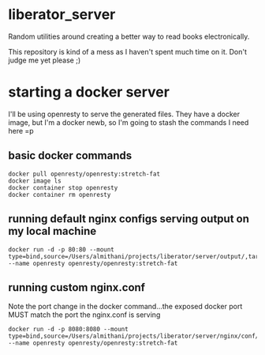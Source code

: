# liberator_server
Random utilities around creating a better way to read books electronically.

This repository is kind of a mess as I haven't spent much time on it.  Don't judge me yet please ;)

# starting a docker server
I'll be using openresty to serve the generated files.  They have a docker image, but I'm a docker newb, so I'm going to stash the commands I need here =p

## basic docker commands
```
docker pull openresty/openresty:stretch-fat
docker image ls
docker container stop openresty
docker container rm openresty
```

## running default nginx configs serving output on my local machine
```
docker run -d -p 80:80 --mount type=bind,source=/Users/almithani/projects/liberator/server/output/,target=/usr/local/openresty/nginx/html  --name openresty openresty/openresty:stretch-fat
```

## running custom nginx.conf
Note the port change in the docker command...the exposed docker port MUST match the port the nginx.conf is serving
```
docker run -d -p 8080:8080 --mount type=bind,source=/Users/almithani/projects/liberator/server/nginx/conf/nginx.conf,target=/usr/local/openresty/nginx/conf/nginx.conf  --name openresty openresty/openresty:stretch-fat
```

